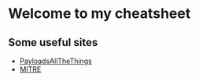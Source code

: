 # Welcome to my cheatsheet
## Some useful sites
- [PayloadsAllTheThings](https://github.com/swisskyrepo/PayloadsAllTheThings)
- [MITRE](https://attack.mitre.org/)
